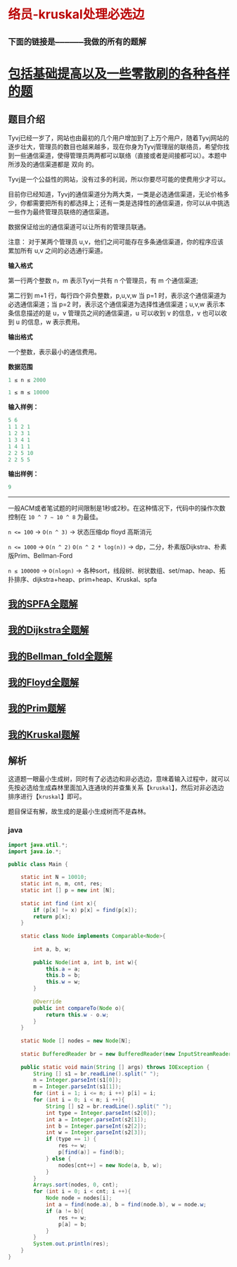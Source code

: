# <font color='bb000'>络员-kruskal处理必选边</font>
## **`下面的链接是——————我做的所有的题解`**

# [包括基础提高以及一些零散刷的各种各样的题](https://www.acwing.com/blog/content/33005/) 

## 题目介绍

Tyvj已经一岁了，网站也由最初的几个用户增加到了上万个用户，随着Tyvj网站的逐步壮大，管理员的数目也越来越多，现在你身为Tyvj管理层的联络员，希望你找到一些通信渠道，使得管理员两两都可以联络（直接或者是间接都可以）。本题中所涉及的通信渠道都是 双向 的。

Tyvj是一个公益性的网站，没有过多的利润，所以你要尽可能的使费用少才可以。

目前你已经知道，Tyvj的通信渠道分为两大类，一类是必选通信渠道，无论价格多少，你都需要把所有的都选择上；还有一类是选择性的通信渠道，你可以从中挑选一些作为最终管理员联络的通信渠道。

数据保证给出的通信渠道可以让所有的管理员联通。

注意： 对于某两个管理员 u,v，他们之间可能存在多条通信渠道，你的程序应该累加所有 u,v 之间的必选通行渠道。

**输入格式**

第一行两个整数 n，m 表示Tyvj一共有 n 个管理员，有 m 个通信渠道;

第二行到 m+1 行，每行四个非负整数，p,u,v,w 当 p=1 时，表示这个通信渠道为必选通信渠道；当 p=2 时，表示这个通信渠道为选择性通信渠道；u,v,w 表示本条信息描述的是 u，v 管理员之间的通信渠道，u 可以收到 v 的信息，v 也可以收到 u 的信息，w 表示费用。

**输出格式**

一个整数，表示最小的通信费用。

**数据范围**

```java
1 ≤ n ≤ 2000

1 ≤ m ≤ 10000
```

**输入样例：**
```java
5 6
1 1 2 1
1 2 3 1
1 3 4 1
1 4 1 1
2 2 5 10
2 2 5 5
```

**输出样例：**

```java
9
```

----------

一般ACM或者笔试题的时间限制是1秒或2秒。在这种情况下，代码中的操作次数控制在 `10 ^ 7 ∼ 10 ^ 8` 为最佳。

`n <= 100` -> `O(n ^ 3)` -> 状态压缩dp floyd 高斯消元

`n <= 1000` -> `O(n ^ 2)` `O(n ^ 2 * log(n))` -> dp，二分，朴素版Dijkstra、朴素版Prim、Bellman-Ford

`n ≤ 100000`  -> `O(nlogn)` -> 各种sort，线段树、树状数组、set/map、heap、拓扑排序、dijkstra+heap、prim+heap、Kruskal、spfa

## [我的SPFA全题解](https://www.acwing.com/solution/content/184825/) 

##  [我的Dijkstra全题解](https://www.acwing.com/solution/content/184816/) 

## [我的Bellman_fold全题解](https://www.acwing.com/solution/content/189425/)

## [我的Floyd全题解](https://www.acwing.com/solution/content/189426/)

##  [我的Prim题解](https://www.acwing.com/solution/content/143780/)

##  [我的Kruskal题解](https://www.acwing.com/solution/content/189531/)


## 解析

这道题一眼最小生成树，同时有了必选边和非必选边，意味着输入过程中，就可以先按必选给生成森林里面加入连通块的并查集关系【`kruskal`】，然后对非必选边排序进行【`kruskal`】即可。

题目保证有解，故生成的是最小生成树而不是森林。

### java 

```java
import java.util.*;
import java.io.*;

public class Main {
    
    static int N = 10010;
    static int n, m, cnt, res;
    static int [] p = new int [N];
    
    static int find (int x){
        if (p[x] != x) p[x] = find(p[x]);
        return p[x];
    }
        
    static class Node implements Comparable<Node>{
        
        int a, b, w;
        
        public Node(int a, int b, int w){
            this.a = a;
            this.b = b;
            this.w = w;
        }
        
        @Override
        public int compareTo(Node o){
            return this.w - o.w;
        }
    }
    
    static Node [] nodes = new Node[N];
        
    static BufferedReader br = new BufferedReader(new InputStreamReader(System.in));
    
    public static void main(String [] args) throws IOException {
        String [] s1 = br.readLine().split(" ");
        n = Integer.parseInt(s1[0]);
        m = Integer.parseInt(s1[1]);
        for (int i = 1; i <= n; i ++) p[i] = i;
        for (int i = 0; i < m; i ++){
            String [] s2 = br.readLine().split(" ");
            int type = Integer.parseInt(s2[0]);
            int a = Integer.parseInt(s2[1]);
            int b = Integer.parseInt(s2[2]);
            int w = Integer.parseInt(s2[3]);
            if (type == 1) {
                res += w;
                p[find(a)] = find(b);
            } else {
                nodes[cnt++] = new Node(a, b, w);
            }
        }
        Arrays.sort(nodes, 0, cnt);
        for (int i = 0; i < cnt; i ++){
            Node node = nodes[i];
            int a = find(node.a), b = find(node.b), w = node.w;
            if (a != b){
                res += w;
                p[a] = b;
            }
        }
        System.out.println(res);
    }
}
```